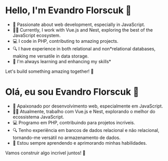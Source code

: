 # Hello, I'm Evandro Florscuk 👋

* 🚀 Passionate about web development, especially in JavaScript.
* 👨‍💻 Currently, I work with Vue.js and Nest, exploring the best of the JavaScript ecosystem.
* 💻 I code in PHP, contributing to amazing projects.
* 🔍 I have experience in both relational and non*relational databases, making me versatile in data storage.
* 🌱 I'm always learning and enhancing my skills*

Let's build something amazing together! 🚀

# Olá, eu sou Evandro Florscuk 👋

* 🚀 Apaixonado por desenvolvimento web, especialmente em JavaScript.
* 👨‍💻 Atualmente, trabalho com Vue.js e Nest, explorando o melhor do ecossistema JavaScript.
* 💻 Programo em PHP, contribuindo para projetos incríveis.
* 🔍 Tenho experiência em bancos de dados relacional e não relacional, tornando-me versátil no armazenamento de dados.
* 🌱 Estou sempre aprendendo e aprimorando minhas habilidades.

Vamos construir algo incrível juntos! 🚀
